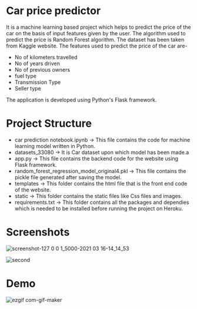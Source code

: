 # Car price predictor
It is a machine learning based project which helps to predict the price of the car on the basis of input features given by the user.
The algorithm used to predict the price is Random Forest algorithm.
The dataset has been taken from Kaggle website.
The features used to predict the price of the car are-
- No of kilometers travelled
- No of years driven
- No of previous owners
- fuel type
- Transmission Type
- Seller type

The application is developed using Python's Flask framework.

# Project Structure
- car prediction notebook.ipynb -> This file contains the code for machine learning model written in Python.
- datasets_33080 -> It is Car dataset upon which model has been made.a
- app.py -> This file contains the backend code for the website using Flask framework.
- random_forest_regression_model_original4.pkl -> This file contains the pickle file generated after saving the model.
- templates -> This folder contains the html file that is the front end code of the website.
- static -> This folder contains the static files like Css files and images.
- requirements.txt -> This folder contains all the packages and dependies which is needed to be installed before running the project on Heroku. 
# Screenshots
![screenshot-127 0 0 1_5000-2021 03 16-14_14_53](https://user-images.githubusercontent.com/71866560/111283856-8ec49980-8665-11eb-9761-25121e0450ba.png)

![second](https://user-images.githubusercontent.com/71866560/111284056-c4698280-8665-11eb-9776-b67f0e12b1e1.png)

# Demo
![ezgif com-gif-maker](https://user-images.githubusercontent.com/71866560/111290797-83c13780-866c-11eb-95be-a8a5bbdc63c6.gif)

